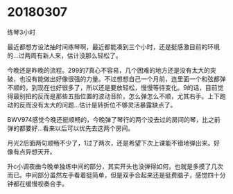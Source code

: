 # 20180307

练琴3小时

最近都想方设法抽时间练琴啊，最近都能凑到三个小时，还是挺感激目前的环境的...过两周有新人来，估计没那么轻松了。

今晚还是昨晚的流程。299的7真心不容易，几个困难的地方还是没有太大的突破，也没有能做出好像很强的力量。不过想想自己一个月前，连里面一个和弦都弹不顺的，到现在也好很多了，所以还是要放轻松，慢慢等待变化。9的话，目前觉得最别扭的反而是那些五指位置的波动音阶，怎么弹怎么不顺，尤其右手。上下跑动的反而没有太大的问题...估计是转折位不够灵活暴露缺点了。

BWV974感觉今晚还挺顺畅的，今晚弹了琴行的两个没去过的房间的琴，比之前弹的都要好...看来以后可以优先去这两个房间。

月光2后面两句顺畅不少了，1过了两次，还是希望下次上课能不错地弹出来。好像有点异想天开。

升c小调夜曲今晚单独练中间的部分，其实开头也没弹得如何，也就是多摸了几次而已。中间部分虽然左手看着挺简单，但是双手合起来还是挺费脑子，感觉四十分钟都在缓慢视奏合手。
